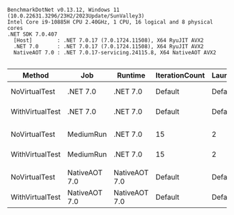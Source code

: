 ```

BenchmarkDotNet v0.13.12, Windows 11 (10.0.22631.3296/23H2/2023Update/SunValley3)
Intel Core i9-10885H CPU 2.40GHz, 1 CPU, 16 logical and 8 physical cores
.NET SDK 7.0.407
  [Host]        : .NET 7.0.17 (7.0.1724.11508), X64 RyuJIT AVX2
  .NET 7.0      : .NET 7.0.17 (7.0.1724.11508), X64 RyuJIT AVX2
  NativeAOT 7.0 : .NET 7.0.17-servicing.24115.8, X64 NativeAOT AVX2


```
| Method          | Job           | Runtime       | IterationCount | LaunchCount | WarmupCount | Mean     | Error     | StdDev    | Ratio | RatioSD |
|---------------- |-------------- |-------------- |--------------- |------------ |------------ |---------:|----------:|----------:|------:|--------:|
| NoVirtualTest   | .NET 7.0      | .NET 7.0      | Default        | Default     | Default     | 1.365 μs | 0.0189 μs | 0.0177 μs |  1.14 |    0.02 |
| WithVirtualTest | .NET 7.0      | .NET 7.0      | Default        | Default     | Default     | 1.199 μs | 0.0143 μs | 0.0134 μs |  1.00 |    0.00 |
|                 |               |               |                |             |             |          |           |           |       |         |
| NoVirtualTest   | MediumRun     | .NET 7.0      | 15             | 2           | 10          | 2.059 μs | 0.1247 μs | 0.1867 μs |  1.38 |    0.14 |
| WithVirtualTest | MediumRun     | .NET 7.0      | 15             | 2           | 10          | 1.498 μs | 0.0352 μs | 0.0516 μs |  1.00 |    0.00 |
|                 |               |               |                |             |             |          |           |           |       |         |
| NoVirtualTest   | NativeAOT 7.0 | NativeAOT 7.0 | Default        | Default     | Default     | 1.199 μs | 0.0186 μs | 0.0165 μs |  0.85 |    0.01 |
| WithVirtualTest | NativeAOT 7.0 | NativeAOT 7.0 | Default        | Default     | Default     | 1.419 μs | 0.0113 μs | 0.0094 μs |  1.00 |    0.00 |
